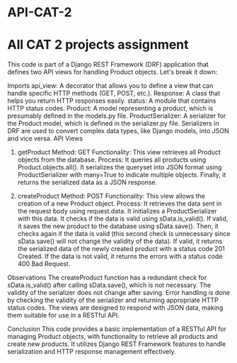 # API-CAT-2
All CAT 2 projects assignment
=============================
This code is part of a Django REST Framework (DRF) application that defines two API views for handling Product objects. Let's break it down:

Imports
api_view: A decorator that allows you to define a view that can handle specific HTTP methods (GET, POST, etc.).
Response: A class that helps you return HTTP responses easily.
status: A module that contains HTTP status codes.
Product: A model representing a product, which is presumably defined in the models.py file.
ProductSerializer: A serializer for the Product model, which is defined in the serializer.py file. Serializers in DRF are used to convert complex data types, like Django models, into JSON and vice versa.
API Views

1. getProduct
Method: GET
Functionality: This view retrieves all Product objects from the database.
Process:
It queries all products using Product.objects.all().
It serializes the queryset into JSON format using ProductSerializer with many=True to indicate multiple objects.
Finally, it returns the serialized data as a JSON response.

2. createProduct
Method: POST
Functionality: This view allows the creation of a new Product object.
Process:
It retrieves the data sent in the request body using request.data.
It initializes a ProductSerializer with this data.
It checks if the data is valid using sData.is_valid().
If valid, it saves the new product to the database using sData.save().
Then, it checks again if the data is valid (this second check is unnecessary since sData.save() will not change the validity of the data).
If valid, it returns the serialized data of the newly created product with a status code 201 Created.
If the data is not valid, it returns the errors with a status code 400 Bad Request.

Observations
The createProduct function has a redundant check for sData.is_valid() after calling sData.save(), which is not necessary. The validity of the serializer does not change after saving.
Error handling is done by checking the validity of the serializer and returning appropriate HTTP status codes.
The views are designed to respond with JSON data, making them suitable for use in a RESTful API.

Conclusion
This code provides a basic implementation of a RESTful API for managing Product objects, with functionality to retrieve all products and create new products. It utilizes Django REST Framework features to handle serialization and HTTP response management effectively.